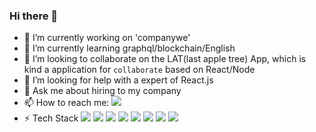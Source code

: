 ### Hi there 👋

- 🔭 I’m currently working on 'companywe'
- 🌱 I’m currently learning graphql/blockchain/English
- 👯 I’m looking to collaborate on the LAT(last apple tree) App, which is kind a application for `collaborate` based on React/Node
- 🤔 I’m looking for help with a expert of React.js
- 💬 Ask me about hiring to my company
- 📫 How to reach me: <img src="https://img.shields.io/badge/Gmail-queen0701@gmail.com-EA4335?style=flat&logo=Gmail&logoColor=white"/></a>
- ⚡ Tech Stack
<img src="https://img.shields.io/badge/JavaScript-F7DF1E?style=flat&logo=JavaScript&logoColor=222"/></a>
<img src="https://img.shields.io/badge/React-61DAFB?style=flat&logo=React&logoColor=222"/></a>
<img src="https://img.shields.io/badge/Ionic-3880FF?style=flat&logo=Ionic&logoColor=fff"/></a>
<img src="https://img.shields.io/badge/MaterialUI-0081CB?style=flat&logo=Material-UI&logoColor=white"/></a>
<img src="https://img.shields.io/badge/CSS3-1572B6?style=flat&logo=CSS3&logoColor=fff"/></a>
<img src="https://img.shields.io/badge/Angular-DD0031?style=flat&logo=CSS3&Angular=fff"/></a>
<img src="https://img.shields.io/badge/AmazonAWS-232F3E?style=flat&logo=CSS3&AmazonAWS=fff"/></a>
<img src="https://img.shields.io/badge/Node.js-339933?style=flat&logo=CSS3&NodeJs=fff"/></a>
